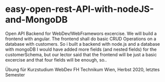 # easy-open-rest-API-with-nodeJS-and-MongoDB
Open API Backend for WebDev/WebFramewors excercise. 
We will build a frontend with angular. The frontend shall do basic CRUD Operations on a database with customers. 
So i built a backend with node.js and a database with mongoDB
I would have added more fields (and nested fields) for the customerSchema, but our lector said that the frontend will be just a basic excercise and that four fields will be enough, so..

Übung für Kurzstudium WebDev FH Technikum Wien, Herbst 2020, letztes Semester
